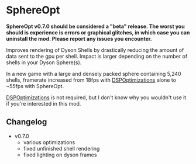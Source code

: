 # SphereOpt

**SphereOpt v0.7.0 should be considered a "beta" release. The worst you should is experience is errors or graphical glitches, in which case you can uninstall the mod. Please report any issues you encounter.**

Improves rendering of Dyson Shells by drastically reducing the amount of data sent to the gpu per shell. Impact is larger depending on the number of shells in your Dyson Sphere(s).

In a new game with a large and densely packed sphere containing 5,240 shells, framerate increased from 18fps with [DSPOptimizations](https://dsp.thunderstore.io/package/Selsion/DSPOptimizations/) alone to ~55fps with SphereOpt.

[DSPOptimizations](https://dsp.thunderstore.io/package/Selsion/DSPOptimizations/) is not required, but I don't know why you wouldn't use it if you're interested in this mod.

## Changelog
- v0.7.0
	- various optimizations
	- fixed unfinished shell rendering
	- fixed lighting on dyson frames
